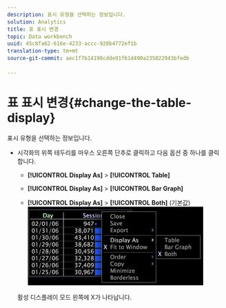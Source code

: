 ```yaml
---
description: 표시 유형을 선택하는 정보입니다.
solution: Analytics
title: 표 표시 변경
topic: Data workbench
uuid: 45c8fa62-616e-4233-accc-920b4772ef1b
translation-type: tm+mt
source-git-commit: aec1f7b14198cdde91f61d490a235022943bfedb

---
```



# 표 표시 변경{#change-the-table-display}

표시 유형을 선택하는 정보입니다.

* 시각화의 위쪽 테두리를 마우스 오른쪽 단추로 클릭하고 다음 옵션 중 하나를 클릭합니다.

   * **[!UICONTROL Display As]** > **[!UICONTROL Table]**

   * **[!UICONTROL Display As]** > **[!UICONTROL Bar Graph]**

   * **[!UICONTROL Display As]** > **[!UICONTROL Both]** (기본값)
   ![](assets/mnu_Table_Bar_Display.png)

   활성 디스플레이 모드 왼쪽에 X가 나타납니다.

